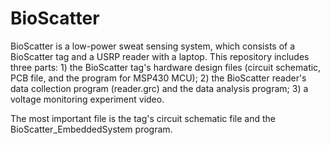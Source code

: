 # BioScatter
BioScatter is a low-power sweat sensing system, which consists of a BioScatter tag and a USRP reader with a laptop. This repository includes three parts: 1) the BioScatter tag's hardware design files (circuit schematic, PCB file, and the program for MSP430 MCU); 2) the BioScatter reader's data collection program (reader.grc) and the data analysis program; 3) a voltage monitoring experiment video.

The most important file is the tag's circuit schematic file and the BioScatter_EmbeddedSystem program.
